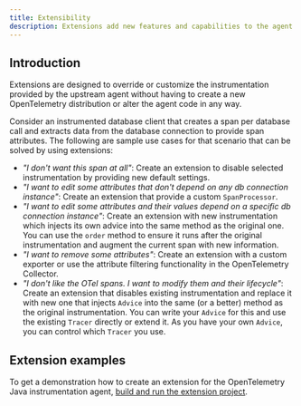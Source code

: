 ```yaml
---
title: Extensibility
description: Extensions add new features and capabilities to the agent without having to create a separate distribution or to fork this repository. For example, you can create custom samplers or span exporters, set new defaults, and embed it all in the agent to obtain a single jar file.
---
```


## Introduction

Extensions are designed to override or customize the instrumentation provided by the upstream agent without having to create a new OpenTelemetry distribution or alter the agent code in any way.

Consider an instrumented database client that creates a span per database call and extracts data from the database connection to provide span attributes. The following are sample use cases for that scenario that can be solved by using extensions:

* _"I don't want this span at all"_: Create an extension to disable selected instrumentation by providing new default settings.
* _"I want to edit some attributes that don't depend on any db connection instance"_: Create an extension that provide a custom `SpanProcessor`.
* _"I want to edit some attributes and their values depend on a specific db connection instance"_: Create an extension with new instrumentation which injects its own advice into the same method as the original one. You can use the `order` method to ensure it runs after the original instrumentation and augment the current span with new information.
* _"I want to remove some attributes"_: Create an extension with a custom exporter or use the attribute filtering functionality in the OpenTelemetry Collector.
* _"I don't like the OTel spans. I want to modify them and their lifecycle"_: Create an extension that disables existing instrumentation and replace it with new one that injects `Advice` into the same (or a better) method as the original instrumentation. You can write your `Advice` for this and use the existing `Tracer` directly or extend it. As you have your own `Advice`, you can control which `Tracer` you use.

## Extension examples

To get a demonstration how to create an extension for the OpenTelemetry Java instrumentation agent, [build and run the extension project](https://github.com/open-telemetry/opentelemetry-java-instrumentation/tree/main/examples/extension).
